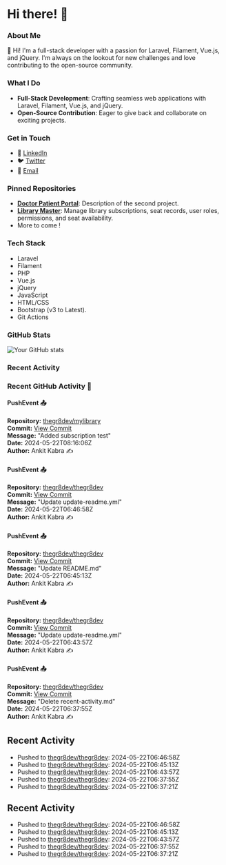 # Hi there! 👋

### About Me
👋 Hi! I'm a full-stack developer with a passion for Laravel, Filament, Vue.js, and jQuery. I'm always on the lookout for new challenges and love contributing to the open-source community.

### What I Do
- **Full-Stack Development**: Crafting seamless web applications with Laravel, Filament, Vue.js, and jQuery.
- **Open-Source Contribution**: Eager to give back and collaborate on exciting projects.

### Get in Touch
- 💼 [LinkedIn](https://www.linkedin.com/in/ankit-kabra-00737b151)
- 🐦 [Twitter](https://twitter.com/thegr8devX)
- 📧 [Email](mailto:ankitswonders@gmail.com)

### Pinned Repositories
- [**Doctor Patient Portal**](https://github.com/thegr8dev/doctorpatientportal): Description of the second project.
- [**Library Master**](https://github.com/thegr8dev/mylibrary): Manage library subscriptions, seat records, user roles, permissions, and seat availability.
- More to come !

### Tech Stack
- Laravel
- Filament
- PHP
- Vue.js
- jQuery
- JavaScript
- HTML/CSS
- Bootstrap (v3 to Latest).
- Git Actions 

### GitHub Stats
![Your GitHub stats](https://github-readme-stats.vercel.app/api?username=thegr8dev&show_icons=true&theme=radical)

### Recent Activity
<!--START_SECTION:activity-->
### Recent GitHub Activity 🎉
#### PushEvent 📤
**Repository:** [thegr8dev/mylibrary](https://github.com/thegr8dev/mylibrary)  
**Commit:** [View Commit](https://github.com/thegr8dev/mylibrary/commit/70fad89899997882bd8586d1214016a229276ab7)  
**Message:** "Added subscription test"  
**Date:** 2024-05-22T08:16:06Z  
**Author:** Ankit Kabra ✍️

#### PushEvent 📤
**Repository:** [thegr8dev/thegr8dev](https://github.com/thegr8dev/thegr8dev)  
**Commit:** [View Commit](https://github.com/thegr8dev/thegr8dev/commit/a3bf4706aa933dccada3fec5ed226e5730b8b2d6)  
**Message:** "Update update-readme.yml"  
**Date:** 2024-05-22T06:46:58Z  
**Author:** Ankit Kabra ✍️

#### PushEvent 📤
**Repository:** [thegr8dev/thegr8dev](https://github.com/thegr8dev/thegr8dev)  
**Commit:** [View Commit](https://github.com/thegr8dev/thegr8dev/commit/b947778f1354f7d4de848616a1035a05f1e2f47f)  
**Message:** "Update README.md"  
**Date:** 2024-05-22T06:45:13Z  
**Author:** Ankit Kabra ✍️

#### PushEvent 📤
**Repository:** [thegr8dev/thegr8dev](https://github.com/thegr8dev/thegr8dev)  
**Commit:** [View Commit](https://github.com/thegr8dev/thegr8dev/commit/b9fa93ae904eae69f6d4b4c8f09f59917ed5cac2)  
**Message:** "Update update-readme.yml"  
**Date:** 2024-05-22T06:43:57Z  
**Author:** Ankit Kabra ✍️

#### PushEvent 📤
**Repository:** [thegr8dev/thegr8dev](https://github.com/thegr8dev/thegr8dev)  
**Commit:** [View Commit](https://github.com/thegr8dev/thegr8dev/commit/4ac64f3b0cf9181aa9735689afcfb28938de7eda)  
**Message:** "Delete recent-activity.md"  
**Date:** 2024-05-22T06:37:55Z  
**Author:** Ankit Kabra ✍️

## Recent Activity
- Pushed to [thegr8dev/thegr8dev](https://github.com/thegr8dev/thegr8dev/commit/a3bf4706aa933dccada3fec5ed226e5730b8b2d6): 2024-05-22T06:46:58Z
- Pushed to [thegr8dev/thegr8dev](https://github.com/thegr8dev/thegr8dev/commit/b947778f1354f7d4de848616a1035a05f1e2f47f): 2024-05-22T06:45:13Z
- Pushed to [thegr8dev/thegr8dev](https://github.com/thegr8dev/thegr8dev/commit/b9fa93ae904eae69f6d4b4c8f09f59917ed5cac2): 2024-05-22T06:43:57Z
- Pushed to [thegr8dev/thegr8dev](https://github.com/thegr8dev/thegr8dev/commit/4ac64f3b0cf9181aa9735689afcfb28938de7eda): 2024-05-22T06:37:55Z
- Pushed to [thegr8dev/thegr8dev](https://github.com/thegr8dev/thegr8dev/commit/7a8c4670ca39a9464ba877f86e801c32965230e1): 2024-05-22T06:37:21Z
## Recent Activity
- Pushed to [thegr8dev/thegr8dev](https://github.com/thegr8dev/thegr8dev/commit/a3bf4706aa933dccada3fec5ed226e5730b8b2d6): 2024-05-22T06:46:58Z
- Pushed to [thegr8dev/thegr8dev](https://github.com/thegr8dev/thegr8dev/commit/b947778f1354f7d4de848616a1035a05f1e2f47f): 2024-05-22T06:45:13Z
- Pushed to [thegr8dev/thegr8dev](https://github.com/thegr8dev/thegr8dev/commit/b9fa93ae904eae69f6d4b4c8f09f59917ed5cac2): 2024-05-22T06:43:57Z
- Pushed to [thegr8dev/thegr8dev](https://github.com/thegr8dev/thegr8dev/commit/4ac64f3b0cf9181aa9735689afcfb28938de7eda): 2024-05-22T06:37:55Z
- Pushed to [thegr8dev/thegr8dev](https://github.com/thegr8dev/thegr8dev/commit/7a8c4670ca39a9464ba877f86e801c32965230e1): 2024-05-22T06:37:21Z
<!--END_SECTION:activity-->
